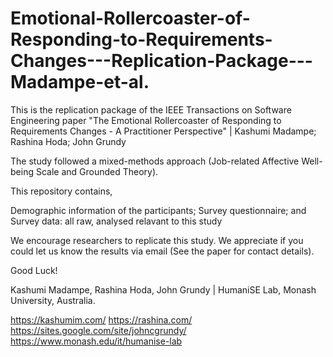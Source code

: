 # Emotional-Rollercoaster-of-Responding-to-Requirements-Changes---Replication-Package---Madampe-et-al.

This is the replication package of the IEEE Transactions on Software Engineering paper "The Emotional Rollercoaster of Responding to Requirements Changes - A Practitioner Perspective" | Kashumi Madampe; Rashina Hoda; John Grundy

The study followed a mixed-methods approach (Job-related Affective Well-being Scale and Grounded Theory).

This repository contains,

Demographic information of the participants;
Survey questionnaire; and
Survey data: all raw, analysed relavant to this study

We encourage researchers to replicate this study. We appreciate if you could let us know the results via email (See the paper for contact details).

Good Luck!

Kashumi Madampe, Rashina Hoda, John Grundy | HumaniSE Lab, Monash University, Australia.

https://kashumim.com/ https://rashina.com/ https://sites.google.com/site/johncgrundy/ https://www.monash.edu/it/humanise-lab

